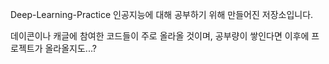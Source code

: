 Deep-Learning-Practice
인공지능에 대해 공부하기 위해 만들어진 저장소입니다.

데이콘이나 캐글에 참여한 코드들이 주로 올라올 것이며, 공부량이 쌓인다면 이후에 프로젝트가 올라올지도...?
